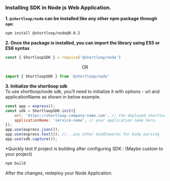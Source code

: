 ### Installing SDK in **Node js**  Web Application.

**1. `@shortloop/node` can be installed like any other npm package through `npm`:**

```bash
npm install @shortloop/node@0.0.2
```

**2. Once the package is installed, you can import the library using ES5 or ES6 syntax**

```js
const { ShortloopSDK } = require('@shortloop/node')
```
<p align="center">
OR
</p>

```js
import { ShortloopSDK } from '@shortloop/node'
```

**3. Initialize the shortloop sdk**  
To use shortloop/node sdk, you’ll need to initialize it with options - url and applicationName as shown in below example.
```js
const app = express();
const sdk = ShortloopSDK.init({
    url: 'https://shortloop.company-name.com', // the deployed shortloop url here.
    applicationName: 'service-name', // your application name here.
});
app.use(express.json()); 
app.use(express.text()); //...any other middlewares for body parsing
app.use(sdk.capture());
```

*Quickly test if project is building after configuring SDK :  (Maybe custom to your project)
```bash
npm build
```

After the changes, redeploy your Node Application.
